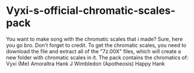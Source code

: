 # Vyxi-s-official-chromatic-scales-pack
You want to make song with the chromatic scales that i made? Sure, here you go bro. Don't forget to credit.
To get the chromatic scales, you need to download the file and extract all of the "7z.00X" files, which will create a new folder with chromatic scales in it.
The pack contains the chromatics of:
Vyxi (Me)
Amoraltra
Hank J Wimbledon (Apotheosis)
Happy Hank
